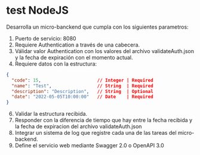 # test NodeJS

Desarrolla un micro-banckend que cumpla con los siguientes parametros:

1. Puerto de servicio: 8080
2. Requiere Authentication a través de una cabecera.
3. Válidar valor Authentication con los valores del archivo validateAuth.json y la fecha de expiración con el momento actual.
4. Requiere datos con la estructura:
```json
{
  "code": 15,                     // Integer | Required
  "name": "Test",                 // String  | Required
  "description": "Description",   // String  | Optional
  "date": "2022-05-05T10:00:00"   // Date    | Required
}
```
6. Validar la estructura recibida.
7. Responder con la diferencia de tiempo que hay entre la fecha recibida y la fecha de expiracion del archivo validateAuth.json
8. Integrar un sistema de log que registre cada una de las tareas del micro-backend.
9. Define el servicio web mediante Swagger 2.0 o OpenAPI 3.0
